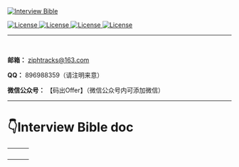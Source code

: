 <a href="https://github.com/Ziphtracks/InterviewBible">
		<img src="https://gitee.com/Ziphtracks/Figurebed/raw/master/img/2/20200822110430.gif" alt="Interview Bible">
	</a>

<p align="left">
    <a href="https://github.com/Ziphtracks/JavaLearningmanual">
<img src="https://img.shields.io/badge/License-Apache 2.0-blue.svg" alt="License">
	</a>
  <a href="https://github.com/Ziphtracks/JavaLearningmanual#%E5%BE%AE%E4%BF%A1%E5%85%AC%E4%BC%97%E5%8F%B7">
		<img src="https://img.shields.io/badge/微信公众号-码出Offer-brightgreen.svg" alt="License">
	</a>
    <a href="https://blog.csdn.net/weixin_44170221">
		<img src="https://img.shields.io/badge/CSDN-Follow-brightgreen.svg" alt="License">
	</a>
  <a href="https://github.com/Ziphtracks/JavaLearningmanual#%E8%AF%BB%E8%80%85%E7%A6%8F%E5%88%A9">
		<img src="https://img.shields.io/badge/读者福利-Come on-brightgreen.svg" alt="License">
	</a>
</p>



------

<br>

**邮箱：** ziphtracks@163.com

**QQ：** 896988359（请注明来意）

**微信公众号：** 【码出Offer】（微信公众号内可添加微信）



------

# 👇Interview Bible doc

|      |      |      |
| ---- | ---- | ---- |
|      |      |      |
|      |      |      |
|      |      |      |
|      |      |      |

